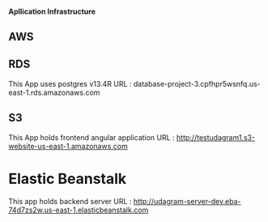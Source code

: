 #### Apllication Infrastructure

## AWS

## RDS

This App uses postgres v13.4R
URL : database-project-3.cpfhpr5wsnfq.us-east-1.rds.amazonaws.com

## S3

This App holds frontend angular application
URL : http://testudagram1.s3-website-us-east-1.amazonaws.com

# Elastic Beanstalk

This app holds backend server
URL : http://udagram-server-dev.eba-74d7zs2w.us-east-1.elasticbeanstalk.com